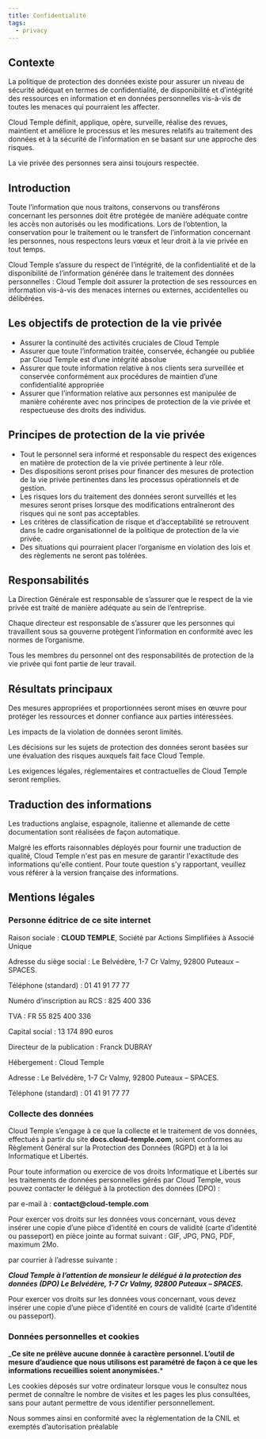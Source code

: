 ```yaml
---
title: Confidentialité
tags:
  - privacy
---
```



## Contexte

La politique de protection des données existe pour assurer un niveau de sécurité adéquat en termes de confidentialité, de disponibilité et d’intégrité des ressources en information et en données personnelles vis-à-vis de toutes les menaces qui pourraient les affecter.

Cloud Temple définit, applique, opère, surveille, réalise des revues, maintient et améliore le processus et les mesures relatifs au traitement des données et à la sécurité de l’information en se basant sur une approche des risques.

La vie privée des personnes sera ainsi toujours respectée.

## Introduction

Toute l’information que nous traitons, conservons ou transférons concernant les personnes doit être protégée de manière adéquate contre les accès non autorisés ou les modifications. Lors de l’obtention, la conservation pour le traitement ou le transfert de l’information concernant les personnes, nous respectons leurs vœux et leur droit à la vie privée en tout temps.

Cloud Temple s’assure du respect de l’intégrité, de la confidentialité et de la disponibilité de l’information générée dans le traitement des données personnelles : Cloud Temple doit assurer la protection de ses ressources en information vis-à-vis des menaces internes ou externes, accidentelles ou délibérées.

## Les objectifs de protection de la vie privée

- Assurer la continuité des activités cruciales de Cloud Temple
- Assurer que toute l’information traitée, conservée, échangée ou publiée par Cloud Temple est d’une intégrité absolue
- Assurer que toute information relative à nos clients sera surveillée et conservée conformément aux procédures de maintien d’une confidentialité appropriée
- Assurer que l’information relative aux personnes est manipulée de manière cohérente avec nos principes de protection de la vie privée et respectueuse des droits des individus.

## Principes de protection de la vie privée

- Tout le personnel sera informé et responsable du respect des exigences en matière de protection de la vie privée pertinente à leur rôle.
- Des dispositions seront prises pour financer des mesures de protection de la vie privée pertinentes dans les processus opérationnels et de gestion.
- Les risques lors du traitement des données seront surveillés et les mesures seront prises lorsque des modifications entraîneront des risques qui ne sont pas acceptables.
- Les critères de classification de risque et d’acceptabilité se retrouvent dans le cadre organisationnel de la politique de protection de la vie privée.
- Des situations qui pourraient placer l’organisme en violation des lois et des règlements ne seront pas tolérées.

## Responsabilités

La Direction Générale est responsable de s’assurer que le respect de la vie privée est traité de manière adéquate au sein de l’entreprise.

Chaque directeur est responsable de s’assurer que les personnes qui travaillent sous sa gouverne protègent l’information en conformité avec les normes de l’organisme.

Tous les membres du personnel ont des responsabilités de protection de la vie privée qui font partie de leur travail.

## Résultats principaux

Des mesures appropriées et proportionnées seront mises en œuvre pour protéger les ressources et donner confiance aux parties intéressées.

Les impacts de la violation de données seront limités.

Les décisions sur les sujets de protection des données seront basées sur une évaluation des risques auxquels fait face Cloud Temple.

Les exigences légales, réglementaires et contractuelles de Cloud Temple seront remplies.

## Traduction des informations

Les traductions anglaise, espagnole, italienne et allemande de cette documentation sont réalisées de façon automatique.

Malgré les efforts raisonnables déployés pour fournir une traduction de qualité, Cloud Temple n'est pas en mesure de garantir l'exactitude des informations qu'elle contient.
Pour toute question s'y rapportant, veuillez vous référer à la version française des informations.

## Mentions légales

### Personne éditrice de ce site internet

Raison sociale : __CLOUD TEMPLE__, Société par Actions Simplifiées à Associé Unique

Adresse du siège social : Le Belvédère, 1-7 Cr Valmy, 92800 Puteaux – SPACES.

Téléphone (standard) : 01 41 91 77 77

Numéro d’inscription au RCS : 825 400 336

TVA : FR 55 825 400 336

Capital social : 13 174 890 euros

Directeur de la publication : Franck DUBRAY

Hébergement : Cloud Temple

Adresse : Le Belvédère, 1-7 Cr Valmy, 92800 Puteaux – SPACES.

Téléphone (standard) : 01 41 91 77 77

### Collecte des données

Cloud Temple s’engage à ce que la collecte et le traitement de vos données, effectués à partir du site __docs.cloud-temple.com__,
soient conformes au Règlement Général sur la Protection des Données (RGPD) et à la loi Informatique et Libertés.

Pour toute information ou exercice de vos droits Informatique et Libertés sur les traitements de données personnelles
gérés par Cloud Temple, vous pouvez contacter le délégué à la protection des données (DPO) :

par e-mail à : __contact@cloud-temple.com__

Pour exercer vos droits sur les données vous concernant, vous devez insérer une copie d’une pièce d’identité en cours de validité (carte d’identité ou passeport) en pièce jointe au format suivant : GIF, JPG, PNG, PDF, maximum 2Mo.

par courrier à l’adresse suivante :

*__Cloud Temple à l’attention de monsieur le délégué à la protection des données (DPO) Le Belvédère, 1-7 Cr Valmy, 92800 Puteaux – SPACES.__*

Pour exercer vos droits sur les données vous concernant, vous devez insérer une copie d’une pièce d’identité en cours de validité (carte d’identité ou passeport).

### Données personnelles et cookies

___Ce site ne prélève aucune donnée à caractère personnel. L’outil de mesure d’audience que nous utilisons est paramétré
de façon à ce que les informations recueillies soient anonymisées.__*

Les cookies déposés sur votre ordinateur lorsque vous le consultez nous permet de connaître le nombre de visites et les pages les plus consultées,
sans pour autant permettre de vous identifier personnellement.

Nous sommes ainsi en conformité avec la réglementation de la CNIL et exemptés d’autorisation préalable
